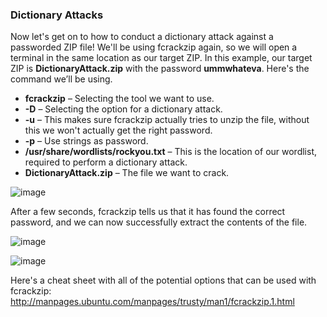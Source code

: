### Dictionary Attacks

Now let\'s get on to how to conduct a dictionary attack against a passworded ZIP file! We\'ll be using fcrackzip again, so we will open a terminal in the same location as our target ZIP. In this example, our target ZIP is **DictionaryAttack.zip** with the password **ummwhateva**. Here\'s the command we’ll be using.

- **fcrackzip** – Selecting the tool we want to use.
- **-D** – Selecting the option for a dictionary attack.
- **-u** – This makes sure fcrackzip actually tries to unzip the file, without this we won\'t actually get the right password.
- **-p** – Use strings as password.
- **/usr/share/wordlists/rockyou.txt** – This is the location of our wordlist, required to perform a dictionary attack.
- **DictionaryAttack.zip** – The file we want to crack.

![image](https://user-images.githubusercontent.com/87195021/125538278-e5db3c46-25a2-4038-976c-0135eac48ba4.png)

After a few seconds, fcrackzip tells us that it has found the correct password, and we can now successfully extract the contents of the file.

![image](https://user-images.githubusercontent.com/87195021/125538285-8de76a5b-b0b9-49f5-88ba-df0b996fe778.png)

![image](https://user-images.githubusercontent.com/87195021/125538312-2c1d51eb-2019-4cd0-9cba-9e559a751329.png)

Here\'s a cheat sheet with all of the potential options that can be used with fcrackzip: http://manpages.ubuntu.com/manpages/trusty/man1/fcrackzip.1.html